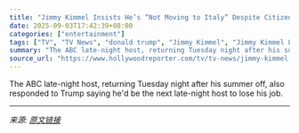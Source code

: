 ```yaml
---
title: "Jimmy Kimmel Insists He’s “Not Moving to Italy” Despite Citizenship"
date: 2025-09-03T17:42:39+08:00
categories: ["entertainment"]
tags: ["TV", "TV News", "donald trump", "Jimmy Kimmel", "Jimmy Kimmel Live!", "Late Night", "Late Night TV", "Stephen Colbert"]
summary: "The ABC late-night host, returning Tuesday night after his summer off, also responded to Trump saying he'd be the next late-night host to lose his job."
source_url: "https://www.hollywoodreporter.com/tv/tv-news/jimmy-kimmel-not-moving-italy-1236360160/"
---
```


The ABC late-night host, returning Tuesday night after his summer off, also responded to Trump saying he'd be the next late-night host to lose his job.

---

*来源: [原文链接](https://www.hollywoodreporter.com/tv/tv-news/jimmy-kimmel-not-moving-italy-1236360160/)*
